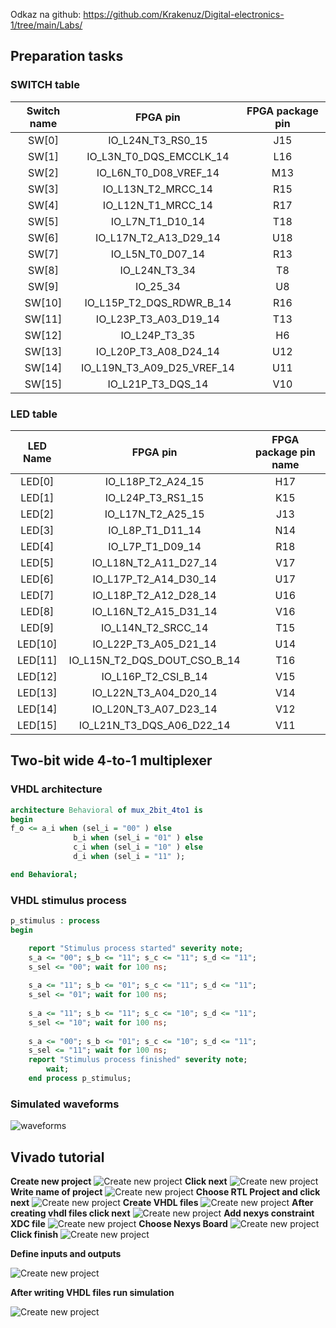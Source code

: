 Odkaz na github: https://github.com/Krakenuz/Digital-electronics-1/tree/main/Labs/
## Preparation tasks
### SWITCH table
| **Switch name** | **FPGA pin** | **FPGA package pin** |
| :-: | :-: | :-: |
| SW[0] | IO_L24N_T3_RS0_15 |  J15 |
| SW[1] | IO_L3N_T0_DQS_EMCCLK_14 |  L16 |
| SW[2] | IO_L6N_T0_D08_VREF_14 |  M13 |
| SW[3] | IO_L13N_T2_MRCC_14 |  R15 |
| SW[4] | IO_L12N_T1_MRCC_14 |  R17 |
| SW[5] | IO_L7N_T1_D10_14 |  T18 |
| SW[6] | IO_L17N_T2_A13_D29_14 |  U18 |
| SW[7] | IO_L5N_T0_D07_14 |  R13 |
| SW[8] | IO_L24N_T3_34 |  T8 |
| SW[9] | IO_25_34 |  U8 |
| SW[10] | IO_L15P_T2_DQS_RDWR_B_14 |  R16 |
| SW[11] | IO_L23P_T3_A03_D19_14 |  T13 |
| SW[12] | IO_L24P_T3_35 |  H6 |
| SW[13] | IO_L20P_T3_A08_D24_14 |  U12 |
| SW[14] | IO_L19N_T3_A09_D25_VREF_14 |  U11 |
| SW[15] | IO_L21P_T3_DQS_14 |  V10 |

### LED table
| **LED Name** | **FPGA pin** | **FPGA package pin name** |
| :-: | :-: | :-: |
| LED[0] | IO_L18P_T2_A24_15 |  H17 |
| LED[1] | IO_L24P_T3_RS1_15 |  K15 |
| LED[2] | IO_L17N_T2_A25_15 |  J13 |
| LED[3] | IO_L8P_T1_D11_14 |  N14 |
| LED[4] | IO_L7P_T1_D09_14 |  R18 |
| LED[5] | IO_L18N_T2_A11_D27_14 |  V17 |
| LED[6] | IO_L17P_T2_A14_D30_14 |  U17 |
| LED[7] | IO_L18P_T2_A12_D28_14 |  U16 |
| LED[8] | IO_L16N_T2_A15_D31_14 |  V16 |
| LED[9] | IO_L14N_T2_SRCC_14 |  T15 |
| LED[10] | IO_L22P_T3_A05_D21_14 |  U14 |
| LED[11] | IO_L15N_T2_DQS_DOUT_CSO_B_14 |  T16 |
| LED[12] | IO_L16P_T2_CSI_B_14 |  V15 |
| LED[13] | IO_L22N_T3_A04_D20_14 |  V14 |
| LED[14] | IO_L20N_T3_A07_D23_14 |  V12 |
| LED[15] | IO_L21N_T3_DQS_A06_D22_14 |  V11 |

## Two-bit wide 4-to-1 multiplexer
### VHDL architecture
```vhdl
architecture Behavioral of mux_2bit_4to1 is
begin
f_o <= a_i when (sel_i = "00" ) else
              b_i when (sel_i = "01" ) else
              c_i when (sel_i = "10" ) else
              d_i when (sel_i = "11" );

end Behavioral;
```
### VHDL stimulus process
```vhdl
p_stimulus : process
begin

    report "Stimulus process started" severity note;
    s_a <= "00"; s_b <= "11"; s_c <= "11"; s_d <= "11";
    s_sel <= "00"; wait for 100 ns;
    
    s_a <= "11"; s_b <= "01"; s_c <= "11"; s_d <= "11";
    s_sel <= "01"; wait for 100 ns;
    
    s_a <= "11"; s_b <= "11"; s_c <= "10"; s_d <= "11";
    s_sel <= "10"; wait for 100 ns;
    
    s_a <= "00"; s_b <= "01"; s_c <= "10"; s_d <= "11";
    s_sel <= "11"; wait for 100 ns;
    report "Stimulus process finished" severity note;
        wait;
    end process p_stimulus;
```
### Simulated waveforms
![waveforms](Images/simulace.PNG)
## Vivado tutorial
__Create new project__
![Create new project](Images/File-new.png)
__Click next__
![Create new project](Images/next.PNG)
__Write name of project__
![Create new project](Images/name.PNG)
__Choose RTL Project and click next__
![Create new project](Images/next2.PNG)
__Create VHDL files__
![Create new project](Images/newfile.PNG)
__After creating vhdl files click next__
![Create new project](Images/next3.PNG)
__Add nexys constraint XDC file__
![Create new project](Images/next4.PNG)
__Choose Nexys Board__
![Create new project](Images/board.PNG)
__Click finish__
![Create new project](Images/finish.PNG)

__Define inputs and outputs__

![Create new project](Images/define_modules.PNG)

__After writing VHDL files run simulation__

![Create new project](Images/simulace-run.png)